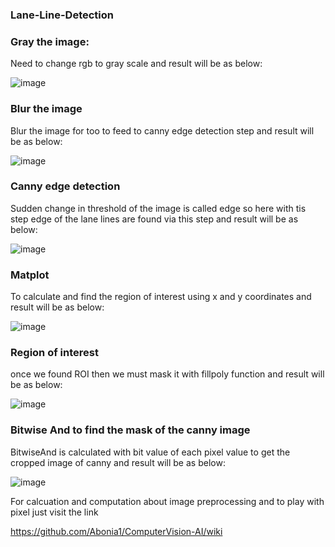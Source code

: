 ### Lane-Line-Detection

### Gray the image:
Need to change rgb to gray scale and result will be as below:

![image](https://drive.google.com/uc?export=view&id=1ROZzZ8uJ-XlI27HMeeOQv521PskbtPE9)

### Blur the image 
Blur the image for too to feed to canny edge detection step and result will be as below:

![image](https://drive.google.com/uc?export=view&id=12wfFpUb4T50Cmq8OSy-tYw2DdxX8XDyV) 

### Canny edge detection
Sudden change in threshold of the image is called edge so here with tis step edge of the lane lines are found via this step and result will be as below:

![image](https://drive.google.com/uc?export=view&id=15AVVc7RlKTNK45cwS4OA0ErrCK_DTusq)


### Matplot 
To calculate and find the region of interest using x and y coordinates and result will be as below:

![image](https://drive.google.com/uc?export=view&id=1YkR9b98xVsuHtuwZeEtwjpIElh8ZygRv)

### Region of interest

once we found ROI then we must mask it with fillpoly function and result will be as below:

![image](https://drive.google.com/uc?export=view&id=1CrO3XBOO4b8AFf30WsgDv5PM8HZKcFyU)

### Bitwise And  to find the mask of the canny image

BitwiseAnd is calculated with bit value of each pixel value to get the cropped image of canny and result will be as below:

![image](https://drive.google.com/uc?export=view&id=1kgbHIrxr_oqmcPWGNPsgVh9F3lrTTaiv)


For calcuation and computation about image preprocessing and to play with pixel just visit the link

https://github.com/Abonia1/ComputerVision-AI/wiki


